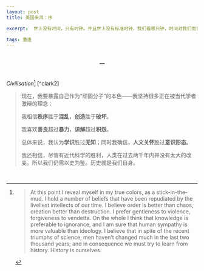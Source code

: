 ```yaml
---
layout: post
title: 美国来鸿：序

excerpt:  世上没有时间，只有时钟。并且世上没有标准时钟，我们看哪只钟，时间对我们而言就是什么。<br />

tags: 重逢
---
```

<br />
<center> <b> 一 </b> </center><br />

_Civilisation_[^clark] [^clark2]


> 现在，我要暴露自己作为“顽固分子”的本色——我坚持很多正在被当代学者激辩的理念：
>
> 我相信**秩序**胜于**混乱**，**创造**胜于**破坏**。
> 
> 我喜欢**善良**超过**暴力**，**谅解**超过**积怨**。
>
> 总体来说，我认为**学识**胜过**无知**；同时我确信，**人文关怀**胜过**意识形态**。
> 
> 我还相信，尽管有近代科学的胜利，人类在过去两千年内并没有太大的改变。所以我们仍需以史为鉴。历史就是我们自身。



[^clark]: >At this point I reveal myself in my true colors, as a stick-in-the-mud. I hold a number of beliefs that have been repudiated by the liveliest intellects of our time. I believe order is better than chaos, creation better than destruction. I prefer gentleness to violence, forgiveness to vendetta. On the whole I think that knowledge is preferable to ignorance, and I am sure that human sympathy is more valuable than ideology. I believe that in spite of the recent triumphs of science, men haven’t changed much in the last two thousand years; and in consequence we must try to learn from history. History is ourselves.


<br />


